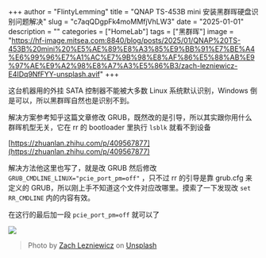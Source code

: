 +++
author = "FlintyLemming"
title = "QNAP TS-453B mini 安装黑群晖硬盘识别问题解决"
slug = "c7aqQDgpFk4moMMfjVhLW3"
date = "2025-01-01"
description = ""
categories = ["HomeLab"]
tags = ["黑群晖"]
image = "https://hf-image.mitsea.com:8840/blog/posts/2025/01/QNAP%20TS-453B%20mini%20%E5%AE%89%E8%A3%85%E9%BB%91%E7%BE%A4%E6%99%96%E7%A1%AC%E7%9B%98%E8%AF%86%E5%88%AB%E9%97%AE%E9%A2%98%E8%A7%A3%E5%86%B3/zach-lezniewicz-E4IDq9NfFYY-unsplash.avif"
+++

这台机器用的外挂 SATA 控制器不能被大多数 Linux 系统默认识别，Windows 倒是可以，所以黑群晖自然也是识别不到。

解决方案参考知乎这篇文章修改 GRUB，既然改的是引导，所以其实跟你用什么群晖机型无关，它在 rr 的 bootloader 里执行 `lsblk` 就看不到设备

[https://zhuanlan.zhihu.com/p/409567877](https://zhuanlan.zhihu.com/p/409567877)

解决方法他这里也写了，就是改 GRUB 然后修改 `GRUB_CMDLINE_LINUX="pcie_port_pm=off"` ，只不过 rr 的引导是靠 grub.cfg 来定义的 GRUB，所以刚上手不知道这个文件对应改哪里。摸索了一下发现改 `set RR_CMDLINE` 内的内容有效。

在这行的最后加一段 `pcie_port_pm=off` 就可以了

![](https://hf-image.mitsea.com:8840/blog/posts/2025/01/QNAP%20TS-453B%20mini%20%E5%AE%89%E8%A3%85%E9%BB%91%E7%BE%A4%E6%99%96%E7%A1%AC%E7%9B%98%E8%AF%86%E5%88%AB%E9%97%AE%E9%A2%98%E8%A7%A3%E5%86%B3/image_850z0ohy1Z.avif)

> Photo by [Zach Lezniewicz](https://unsplash.com/@zachlez?utm_content=creditCopyText&utm_medium=referral&utm_source=unsplash) on [Unsplash](https://unsplash.com/photos/a-black-and-white-photo-of-a-large-body-of-water-E4IDq9NfFYY?utm_content=creditCopyText&utm_medium=referral&utm_source=unsplash)
      